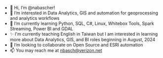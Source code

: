 - 👋 Hi, I’m @nabascher! 
- 👀 I’m interested in Data Analytics, GIS and automation for geoprocessing and analytics workflows 
- 🌱 I’m currently learning Python, SQL, C#, Linux, Whitebox Tools, Spark Streaming, Power BI and GDAL 
- ✨ I'm currently teaching English in Taiwan but I am interested in learning more about Data Analytics, GIS, and BI roles beginning in August, 2024 
- 💞️ I’m looking to collaborate on Open Source and ESRI automation  
- 📫 You may reach me at nbasch@verizon.net

<!---
nabascher/nabascher is a ✨ special ✨ repository because its `README.md` (this file) appears on your GitHub profile.
You can click the Preview link to take a look at your changes.
--->
